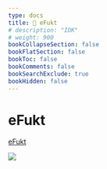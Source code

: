 ```yaml
---
type: docs
title: 🔷 eFukt
# description: "IDK"
# weight: 900
bookCollapseSection: false
bookFlatSection: false
bookToc: false
bookComments: false
bookSearchExclude: true
bookHidden: false
---
```


# eFukt

[eFukt](https://efukt.com/?nt)

![](@img/efukt-screenshot.jpg)
